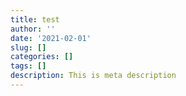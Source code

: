 ```yaml
---
title: test
author: ''
date: '2021-02-01'
slug: []
categories: []
tags: []
description: This is meta description
---
```

